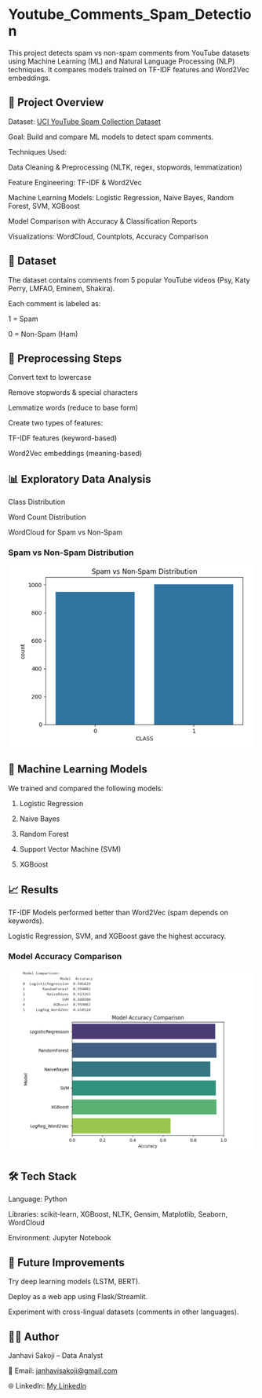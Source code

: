 # Youtube_Comments_Spam_Detection
This project detects spam vs non-spam comments from YouTube datasets using Machine Learning (ML) and Natural Language Processing (NLP) techniques.
It compares models trained on TF-IDF features and Word2Vec embeddings.

## 🚀 Project Overview

Dataset: [UCI YouTube Spam Collection Dataset](https://archive.ics.uci.edu/dataset/380/youtube+spam+collection)  

Goal: Build and compare ML models to detect spam comments.

Techniques Used:

Data Cleaning & Preprocessing (NLTK, regex, stopwords, lemmatization)

Feature Engineering: TF-IDF & Word2Vec

Machine Learning Models: Logistic Regression, Naive Bayes, Random Forest, SVM, XGBoost

Model Comparison with Accuracy & Classification Reports

Visualizations: WordCloud, Countplots, Accuracy Comparison

## 📂 Dataset

The dataset contains comments from 5 popular YouTube videos (Psy, Katy Perry, LMFAO, Eminem, Shakira).

Each comment is labeled as:

1 = Spam

0 = Non-Spam (Ham)

## 🧹 Preprocessing Steps

Convert text to lowercase

Remove stopwords & special characters

Lemmatize words (reduce to base form)

Create two types of features:

TF-IDF features (keyword-based)

Word2Vec embeddings (meaning-based)

## 📊 Exploratory Data Analysis

Class Distribution

Word Count Distribution

WordCloud for Spam vs Non-Spam

### Spam vs Non-Spam Distribution
![Class Distribution](https://github.com/janhavisakoji/Youtube_Comments_Spam_Detection/blob/57ceba81a4317d743fa7a470eb2d6ec4ef59828f/spam_non-spam.png)

## 🤖 Machine Learning Models

We trained and compared the following models:

1. Logistic Regression

2. Naive Bayes

3. Random Forest

4. Support Vector Machine (SVM)

5. XGBoost

## 📈 Results

TF-IDF Models performed better than Word2Vec (spam depends on keywords).

Logistic Regression, SVM, and XGBoost gave the highest accuracy.

### Model Accuracy Comparison
![Accuracy Comparison](https://github.com/janhavisakoji/Youtube_Comments_Spam_Detection/blob/57ceba81a4317d743fa7a470eb2d6ec4ef59828f/Model_Accuracy_Comparison.png)

## 🛠️ Tech Stack

Language: Python

Libraries: scikit-learn, XGBoost, NLTK, Gensim, Matplotlib, Seaborn, WordCloud

Environment: Jupyter Notebook

## 📌 Future Improvements

Try deep learning models (LSTM, BERT).

Deploy as a web app using Flask/Streamlit.

Experiment with cross-lingual datasets (comments in other languages).

## 👩‍💻 Author

Janhavi Sakoji – Data Analyst 

📧 Email: [janhavisakoji@gmail.com](janhavisakoji@gmail.com)

🌐 LinkedIn: [My LinkedIn](https://linkedin.com/in/janhavisakoji)
